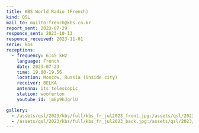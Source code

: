 ```yaml
---
title: KBS World Radio (French)
kind: QSL
mail_to: mailto:french@kbs.co.kr
report_sent: 2023-07-29
responce_sent: 2023-10-13
responce_received: 2023-11-01
serie: kbs
receptions:
  - frequency: 6145 kHz
    language: French
    date: 2023-07-23
    time: 19.00-19.56
    location: Moscow, Russia (inside city)
    receiver: BELKA
    antenna: its telescopic
    station: wooferton
    youtube_id: jmEp9hJgrlU

gallery:
  - /assets/qsl/2023/kbs/full/kbs_fr_jul2023_front.jpg:/assets/qsl/2023/kbs/small/kbs_fr_jul2023_front.jpg
  - /assets/qsl/2023/kbs/full/kbs_fr_jul2023_back.jpg:/assets/qsl/2023/kbs/small/kbs_fr_jul2023_back.jpg
---
```

